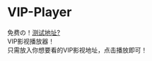 # VIP-Player
免费の！<a href="http://www.luss.vip/zy/w/jx/vip.html" target="_blank" rel="noopener">测试地址?</a></br>
VIP影视播放器！</br>
只需放入你想要看的VIP影视地址，点击播放即可！</br>
